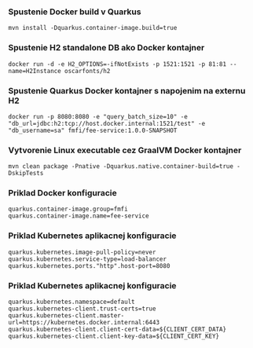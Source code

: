 ### Spustenie Docker build v Quarkus
```shell script
mvn install -Dquarkus.container-image.build=true
```

### Spustenie H2 standalone DB ako Docker kontajner
```shell script
docker run -d -e H2_OPTIONS=-ifNotExists -p 1521:1521 -p 81:81 --name=H2Instance oscarfonts/h2
```

### Spustenie Quarkus Docker kontajner s napojenim na externu H2
```shell script
docker run -p 8080:8080 -e "query_batch_size=10" -e "db_url=jdbc:h2:tcp://host.docker.internal:1521/test" -e "db_username=sa" fmfi/fee-service:1.0.0-SNAPSHOT
```

### Vytvorenie Linux executable cez GraalVM Docker kontajner
```shell script
mvn clean package -Pnative -Dquarkus.native.container-build=true -DskipTests
```

### Priklad Docker konfiguracie
```shell script
quarkus.container-image.group=fmfi
quarkus.container-image.name=fee-service
```

### Priklad Kubernetes aplikacnej konfiguracie
```shell script
quarkus.kubernetes.image-pull-policy=never
quarkus.kubernetes.service-type=load-balancer
quarkus.kubernetes.ports."http".host-port=8080
```

### Priklad Kubernetes aplikacnej konfiguracie
```shell script
quarkus.kubernetes.namespace=default
quarkus.kubernetes-client.trust-certs=true
quarkus.kubernetes-client.master-url=https://kubernetes.docker.internal:6443
quarkus.kubernetes-client.client-cert-data=${CLIENT_CERT_DATA}
quarkus.kubernetes-client.client-key-data=${CLIENT_CERT_KEY}
```
